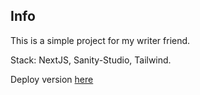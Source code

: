 ## Info

This is a simple project for my writer friend.

Stack: NextJS, Sanity-Studio, Tailwind.

Deploy version [here](https://kostyan.vercel.app/)
